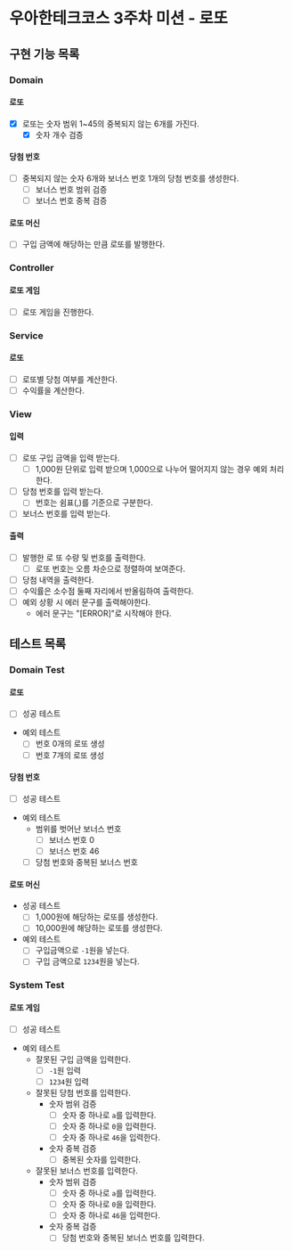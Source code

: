 # 우아한테크코스 3주차 미션 - 로또

## 구현 기능 목록

### Domain

#### 로또

- [x] 로또는 숫자 범위 1~45의 중복되지 않는 6개를 가진다.
    - [x] 숫자 개수 검증

#### 당첨 번호

- [ ] 중복되지 않는 숫자 6개와 보너스 번호 1개의 당첨 번호를 생성한다.
    - [ ] 보너스 번호 범위 검증
    - [ ] 보너스 번호 중복 검증

#### 로또 머신

- [ ] 구입 금액에 해당하는 만큼 로또를 발행한다.

### Controller

#### 로또 게임

- [ ] 로또 게임을 진행한다.

### Service

#### 로또

- [ ] 로또별 당첨 여부를 계산한다.
- [ ] 수익률을 계산한다.

### View

#### 입력

- [ ] 로또 구입 금액을 입력 받는다.
    - [ ] 1,000원 단위로 입력 받으며 1,000으로 나누어 떨어지지 않는 경우 예외 처리한다.
- [ ] 당첨 번호를 입력 받는다.
    - [ ] 번호는 쉼표(,)를 기준으로 구분한다.
- [ ] 보너스 번호를 입력 받는다.

#### 출력

- [ ] 발행한 로 또 수량 및 번호를 출력한다.
    - [ ] 로또 번호는 오름 차순으로 정렬하여 보여준다.
- [ ] 당첨 내역을 출력한다.
- [ ] 수익률은 소수점 둘째 자리에서 반올림하여 출력한다.
- [ ] 예외 상황 시 에러 문구를 출력해야한다.
    - 에러 문구는 "[ERROR]"로 시작해야 한다.

## 테스트 목록

### Domain Test

#### 로또

- [ ] 성공 테스트
- 예외 테스트
    - [ ] 번호 0개의 로또 생성
    - [ ] 번호 7개의 로또 생성

#### 당첨 번호

- [ ] 성공 테스트
- 예외 테스트
    - 범위를 벗어난 보너스 번호
        - [ ] 보너스 번호 0
        - [ ] 보너스 번호 46
    - [ ] 당첨 번호와 중복된 보너스 번호

#### 로또 머신

- 성공 테스트
    - [ ] 1,000원에 해당하는 로또를 생성한다.
    - [ ] 10,000원에 해당하는 로또를 생성한다.
- 예외 테스트
    - [ ] 구입금액으로 `-1`원을 넣는다.
    - [ ] 구입 금액으로 `1234`원을 넣는다.

### System Test

#### 로또 게임

- [ ] 성공 테스트
- 예외 테스트
    - 잘못된 구입 금액을 입력한다.
        - [ ] `-1`원 입력
        - [ ] `1234`원 입력
    - 잘못된 당첨 번호를 입력한다.
        - 숫자 범위 검증
            - [ ] 숫자 중 하나로 `a`를 입력한다.
            - [ ] 숫자 중 하나로 `0`을 입력한다.
            - [ ] 숫자 중 하나로 `46`을 입력한다.
        - 숫자 중복 검증
            - [ ] 중복된 숫자를 입력한다.
    - 잘못된 보너스 번호를 입력한다.
        - 숫자 범위 검증
            - [ ] 숫자 중 하나로 `a`를 입력한다.
            - [ ] 숫자 중 하나로 `0`을 입력한다.
            - [ ] 숫자 중 하나로 `46`을 입력한다.
        - 숫자 중복 검증
            - [ ] 당첨 번호와 중복된 보너스 번호를 입력한다.
